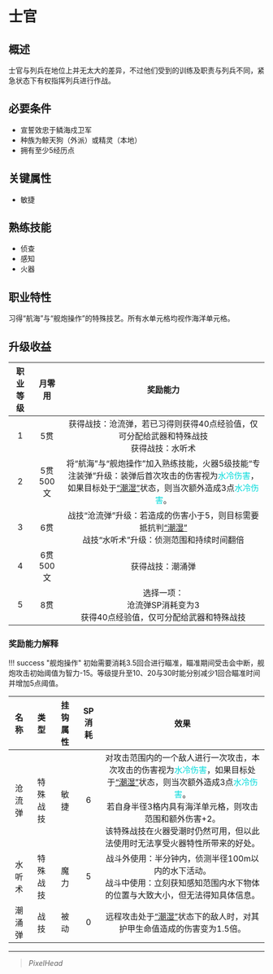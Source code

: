 # 士官

## 概述

士官与列兵在地位上并无太大的差异，不过他们受到的训练及职责与列兵不同，紧急状态下有权指挥列兵进行作战。

## 必要条件

* 宣誓效忠于鳞海戍卫军
* 种族为鲸天狗（外派）或精灵（本地）
* 拥有至少5经历点

## 关键属性

* 敏捷

## 熟练技能

* 侦查
* 感知
* 火器

## 职业特性

习得“航海”与“舰炮操作”的特殊技艺。所有水单元格均视作海洋单元格。

## 升级收益

职业等级|月零用|奖励能力
:--:|:--:|:--:
1|5贯|获得战技：沧流弹，若已习得则获得40点经验值，仅可分配给武器和特殊战技<br>获得战技：水听术
2|5贯500文|将“航海”与“舰炮操作”加入熟练技能，火器5级技能“专注装弹”升级：装弹后首次攻击的伤害视为<font color="#00dbdb">水冷伤害</font>，如果目标处于<a href="../../../../status/normal/#潮湿" target="_blank">“潮湿”</a>状态，则当次额外造成3点<font color="#00dbdb">水冷伤害</font>。
3|6贯|战技“沧流弹”升级：若造成的伤害小于5，则目标需要抵抗判<a href="../../../../status/normal/#潮湿" target="_blank">“潮湿”</a><br>战技“水听术”升级：侦测范围和持续时间翻倍
4|6贯500文|获得战技：潮涌弹
5|8贯|选择一项：<br>沧流弹SP消耗变为3<br>获得40点经验值，仅可分配给武器和特殊战技

### 奖励能力解释

!!! success "舰炮操作"
    初始需要消耗3.5回合进行瞄准，瞄准期间受击会中断，舰炮攻击初始阈值为智力-15。等级提升至10、20与30时能分别减少1回合瞄准时间并增加5点阈值。

名称|类型|挂钩属性|SP消耗|效果
:--:|:--:|:--:|:--:|:--:
沧流弹|特殊战技|敏捷|6|对攻击范围内的一个敌人进行一次攻击，本次攻击的伤害视为<font color="#00dbdb">水冷伤害</font>，如果目标处于<a href="../../../../status/normal/#潮湿" target="_blank">“潮湿”</a>状态，则当次额外造成3点<font color="#00dbdb">水冷伤害</font>。<br>若自身半径3格内具有海洋单元格，则攻击范围和额外伤害+2。<br>该特殊战技在火器受潮时仍然可用，但以此法使用时无法享受火器特性所带来的好处。
水听术|特殊战技|魔力|5|战斗外使用：半分钟内，侦测半径100m以内的水下活动。<br>战斗中使用：立刻获知感知范围内水下物体的位置与大致大小，但无法得知具体信息。
潮涌弹|战技|被动|0|远程攻击处于<a href="../../../../status/normal/#潮湿" target="_blank">“潮湿”</a>状态下的敌人时，对其护甲生命值造成的伤害变为1.5倍。

---

> *PixelHead*
